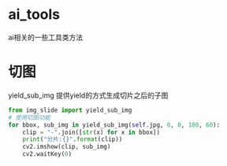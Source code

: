# ai_tools
ai相关的一些工具类方法


# 切图
yield_sub_img 提供yield的方式生成切片之后的子图

```python
from img_slide import yield_sub_img
# 使用切图功能
for bbox, sub_img in yield_sub_img(self.jpg, 0, 0, 180, 60):
    clip = "-".join([str(x) for x in bbox])
    print("分片:{}".format(clip))
    cv2.imshow(clip, sub_img)
    cv2.waitKey(0)
```

